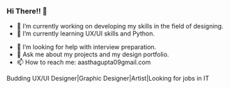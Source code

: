 ### Hi There!! 👋

<!--
**aastha1997/aastha1997** is a ✨ _special_ ✨ repository because its `README.md` (this file) appears on your GitHub profile.

Here are some ideas to get you started:-->

- 🔭 I’m currently working on developing my skills in the field of designing.
- 🌱 I’m currently learning UX/UI skills and Python.
<!--- 👯 I’m looking to collaborate on -->
- 🤔 I’m looking for help with interview preparation.
- 💬 Ask me about my projects and my design portfolio.
- 📫 How to reach me: aasthagupta09gmail.com
<!-- - 😄 Pronouns: ...
- ⚡ Fun fact: ...
-->
Budding UX/UI Designer|Graphic Designer|Artist|Looking for jobs in IT

